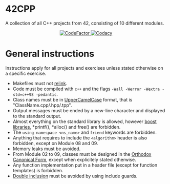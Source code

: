 # 42CPP
A collection of all C++ projects from 42, consisting of 10 different modules.
<div align=center>
<a href="https://www.codefactor.io/repository/github/xdec0de/42cpp"><img src="https://www.codefactor.io/repository/github/xdec0de/42cpp/badge" alt="CodeFactor" /> </a>
<a href="https://app.codacy.com/gh/xDec0de/42CPP/dashboard?utm_source=gh&utm_medium=referral&utm_content=&utm_campaign=Badge_grade"> <img src="https://app.codacy.com/project/badge/Grade/8186c6267ffd4d92a41ada31319b288d" alt="Codacy" /> </a>
</div>

# General instructions
Instructions apply for all projects and exercises unless stated otherwise on a specific exercise.
-   Makefiles must not [relink](https://stackoverflow.com/questions/52502399/what-does-it-mean-for-a-makefile-to-relink).
-   Code must be compiled with `c++` and the flags `-Wall -Werror -Wextra -std=c++98 -pedantic`.
-   Class names must be in [UpperCamelCase](https://wiki.c2.com/?UpperCamelCase) format, that is "ClassName.cpp/.hpp/.tpp".
-   Output messages must be ended by a new-line character and displayed to the standard output.
-   Almost everything on the standard library is allowed, however [boost libraries](https://www.geeksforgeeks.org/advanced-c-boost-library/), *printf(), *alloc() and free() are forbidden.
-   The `using namespace <ns_name>` and `friend` keywords are forbidden.
-   Anything that requires to include the `<algorithm>` header is also forbidden, except on Module 08 and 09.
-   Memory leaks must be avoided.
-   From Module 02 to 09, classes must be designed in the [Orthodox Canonical Form](https://www.francescmm.com/orthodox-canonical-class-form/), except when explicitely stated otherwise.
-   Any function implementation put in a header file (except for function templates) is forbidden.
-   [Double inclusion](https://stackoverflow.com/questions/5000749/avoiding-double-inclusion-preprocessor-directive-vs-makefiles) must be avoided by using include guards.
